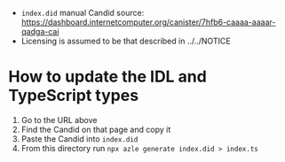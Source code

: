 - `index.did` manual Candid source: https://dashboard.internetcomputer.org/canister/7hfb6-caaaa-aaaar-qadga-cai
- Licensing is assumed to be that described in ../../NOTICE

# How to update the IDL and TypeScript types

1. Go to the URL above
2. Find the Candid on that page and copy it
3. Paste the Candid into `index.did`
4. From this directory run `npx azle generate index.did > index.ts`
